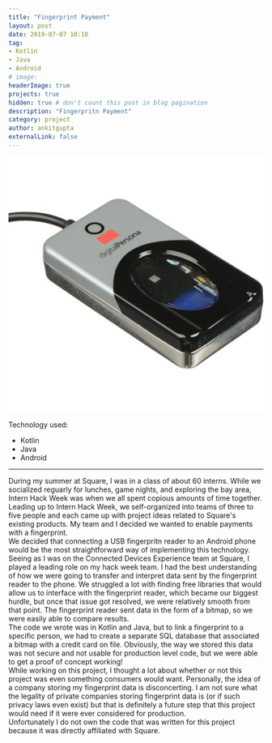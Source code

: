```yaml
---
title: "Fingerprint Payment"
layout: post
date: 2019-07-07 10:10
tag:
- Kotlin
- Java
- Android
# image:
headerImage: true
projects: true
hidden: true # don't count this post in blog pagination
description: "Fingerpritn Payment"
category: project
author: ankitgupta
externalLink: false
---
```


![Screenshot](../assets/images/fingerprint_reader.jpg)

Technology used:

- Kotlin
- Java
- Android

---
During my summer at Square, I was in a class of about 60 interns. While we socialized reguarly for lunches, game nights, and exploring the bay area, Intern Hack Week was when we all spent copious amounts of time together. Leading up to Intern Hack Week, we self-organized into teams of three to five people and each came up with project ideas related to Square's existing products. My team and I decided we wanted to enable payments with a fingerprint.<br>
We decided that connecting a USB fingerpritn reader to an Android phone would be the most straightforward way of implementing this technology. Seeing as I was on the Connected Devices Experience team at Square, I played a leading role on my hack week team. I had the best understanding of how we were going to transfer and interpret data sent by the fingerprint reader to the phone. We struggled a lot with finding free libraries that would allow us to interface with the fingerprint reader, which became our biggest hurdle, but once that issue got resolved, we were relatively smooth from that point. The fingerprint reader sent data in the form of a bitmap, so we were easily able to compare results.<br>
The code we wrote was in Kotlin and Java, but to link a fingerprint to a specific person, we had to create a separate SQL database that associated a bitmap with a credit card on file. Obviously, the way we stored this data was not secure and not usable for production level code, but we were able to get a proof of concept working!<br>
While working on this project, I thought a lot about whether or not this project was even something consumers would want. Personally, the idea of a company storing my fingerprint data is disconcerting. I am not sure what the legality of private companies storing fingerprint data is (or if such privacy laws even exist) but that is definitely a future step that this project would need if it were ever considered for production.<br>
Unfortunately I do not own the code that was written for this project because it was directly affiliated with Square.
